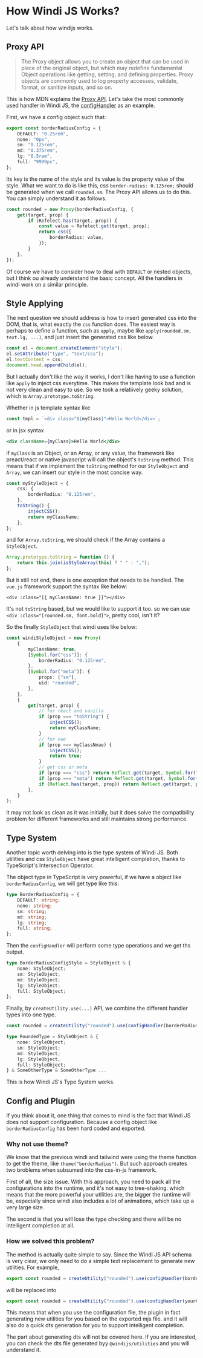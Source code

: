 # How Windi JS Works?

Let's talk about how windijs works.

## Proxy API

> The Proxy object allows you to create an object that can be used in place of the original object, but which may redefine fundamental Object operations like getting, setting, and defining properties. Proxy objects are commonly used to log property accesses, validate, format, or sanitize inputs, and so on.

This is how MDN explains the [Proxy API](https://developer.mozilla.org/en-US/docs/Web/JavaScript/Reference/Global_Objects/Proxy). Let's take the most commonly used handler in Windi JS, the [configHandler](/customization/handler#confighandler) as an example.

First, we have a config object such that:

```ts
export const borderRadiusConfig = {
    DEFAULT: "0.25rem",
    none: "0px",
    sm: "0.125rem",
    md: "0.375rem",
    lg: "0.5rem",
    full: "9999px",
};
```

Its key is the name of the style and its value is the property value of the style. What we want to do is like this, css `border-radius: 0.125rem;` should be generated when we call `rounded.sm`. The Proxy API allows us to do this. You can simply understand it as follows.

```ts
const rounded = new Proxy(borderRadiusConfig, {
    get(target, prop) {
        if (Refelect.has(target, prop)) {
            const value = Refelect.get(target, prop);
            return css({
                borderRadius: value,
            });
        }
    },
});
```

Of course we have to consider how to deal with `DEFAULT` or nested objects, but I think ou already understand the basic concept. All the handlers in windi work on a similar principle.

## Style Applying

The next question we should address is how to insert generated css into the DOM, that is, what exactly the `css` function does.
The easiest way is perhaps to define a function, such as `apply`, maybe like `apply(rounded.sm, text.lg, ...)`, and just insert the generated css like below.

```ts
const el = document.createElement("style");
el.setAttribute("type", "text/css");
el.textContent = css;
document.head.appendChild(el);
```

But I actually don't like the way it works, I don't like having to use a function like `apply` to inject css everytime. This makes the template look bad and is not very clean and easy to use. So we took a relatiively geeky solution, which is `Array.prototype.toString`.

Whether in js template syntax like

```js
const tmpl = `<div class="${myClass}">Hello World</div>`;
```

or in jsx syntax

```jsx
<div className={myClass}>Hello World</div>
```

if `myClass` is an Object, or an Array, or any value, the framework like preact/react or native javascript will call the object's `toString` method.
This means that if we implement the `toString` method for our `StyleObject` and `Array`, we can insert our style in the most concise way.

```ts
const myStyleObject = {
    css: {
        borderRadius: "0.125rem",
    },
    toString() {
        injectCSS();
        return myClassName;
    },
};
```

and for `Array.toString`, we should check if the Array contains a `StyleObject`.

```ts
Array.prototype.toString = function () {
    return this.join(isStyleArray(this) ? " " : ",");
};
```

But it still not end, there is one exception that needs to be handled. The `vue.js` framework support the syntax like below:

```vue
<div :class="[{ myClassName: true }]"></div>
```

It's not `toString` based, but we would like to support it too. so we can use `<div :class="[rounded.sm, font.bold]">`, pretty cool, isn't it?

So the finally `StyleObject` that windi uses like below:

```ts
const windiStyleObject = new Proxy(
    {
        myClassName: true,
        [Symbol.for("css")]: {
            borderRadius: "0.125rem",
        },
        [Symbol.for("meta")]: {
            props: ["sm"],
            uid: "rounded",
        },
    },
    {
        get(target, prop) {
            // for react and vanilla
            if (prop === "toString") {
                injectCSS();
                return myClassName;
            }
            // for vue
            if (prop === myClassNmae) {
                injectCSS();
                return true;
            }
            // get css or meta
            if (prop === "css") return Reflect.get(target, Symbol.for("css"));
            if (prop === "meta") return Reflect.get(target, Symbol.for("meta"));
            if (Reflect.has(target, prop)) return Reflect.get(target, prop);
        },
    }
);
```

It may not look as clean as it was initially, but it does solve the compatibility problem for different frameworks and still maintains strong performance.

## Type System

Another topic worth delving into is the type system of Windi JS. Both utilities and css `StyleObject` have great intelligent completion, thanks to TypeScript's Intersection Operator.

The object type in TypeScript is very powerful, if we have a object like `borderRadiusConfig`, we will get type like this:

```ts
type BorderRadiusConfig = {
    DEFAULT: string;
    none: string;
    sm: string;
    md: string;
    lg: string;
    full: string;
};
```

Then the `configHandler` will perform some type operations and we get ths output.

```ts
type BorderRadiusConfigStyle = StyleObject & {
    none: StyleObject;
    sm: StyleObject;
    md: StyleObject;
    lg: StyleObject;
    full: StyleObject;
};
```

Finally, by `createUtility.use(...)` API, we combine the different handler types into one type.

```ts
const rounded = createUtility("rounded").use(configHandler(borderRadiusConfig, "borderRadius")).use(...).init();

type RoundedType = StyleObject & {
    none: StyleObject;
    sm: StyleObject;
    md: StyleObject;
    lg: StyleObject;
    full: StyleObject;
} & SomeOtherType & SomeOtherType ...
```

This is how Windi JS's Type System works.

## Config and Plugin

If you think about it, one thing that comes to mind is the fact that Windi JS does not support configuration. Because a config object like `borderRadiusConfig` has been hard coded and exported.

### Why not use theme?

We know that the previous windi and tailwind were using the theme function to get the theme, like `theme("borderRadius")`.
But such approach creates two broblems when subsumed into the css-in-js framework.

First of all, the size issue. With this approach, you need to pack all the configurations into the runtime, and it's not easy to tree-shaking. which means that the more powerful your utilities are, the bigger the runtime will be, especially since windi also includes a lot of animations, which take up a very large size.

The second is that you will lose the type checking and there will be no intelligent completion at all.

### How we solved this problem?

The method is actually quite simple to say. Since the Windi JS API schema is very clear, we only need to do a simple text replacement to generate new utilities. For example,

```js
export const rounded = createUtility("rounded").use(configHandler(borderRadiusConfig, "borderRadius")).init();
```

will be replaced into

```js
export const rounded = createUtility("rounded").use(configHandler(yourCustomBorderRadiusConfig, "borderRadius")).init();
```

This means that when you use the configuration file, the plugin in fact generating new utilities for you based on the exported mjs file. and it will also do a quick dts generation for you to support intelligent completion.

The part about generating dts will not be covered here. If you are interested, you can check the dts file generated byy `@windijs/utilities` and you will understand it.
